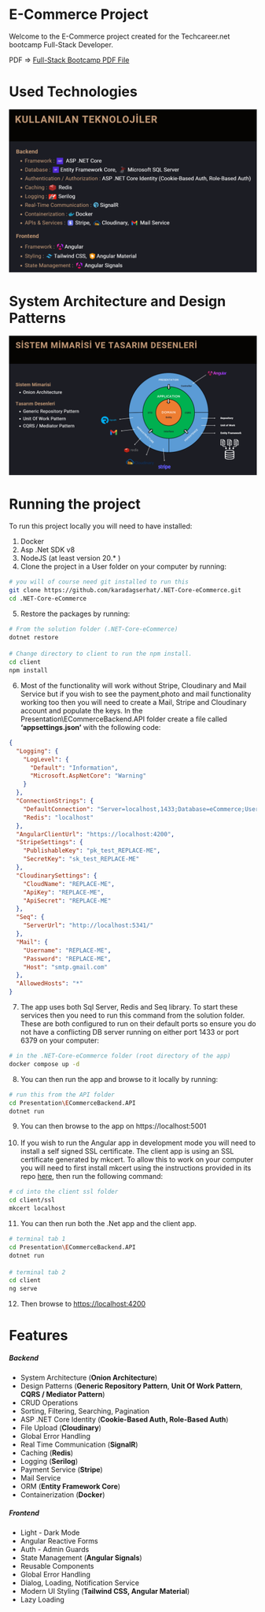 # E-Commerce Project

Welcome to the E-Commerce project created for the Techcareer.net bootcamp Full-Stack Developer.

PDF => [Full-Stack Bootcamp PDF File](https://github.com/karadagserhat/.NET-Core-eCommerce/blob/main/net-core-bootcamp.pdf)

# Used Technologies

![used-technologies](./used-technologies.png)

# System Architecture and Design Patterns

![system-architecture](./system-architecture.png)

# Running the project

To run this project locally you will need to have installed:

1. Docker
2. Asp .Net SDK v8
3. NodeJS (at least version 20.\* )
4. Clone the project in a User folder on your computer by running:

```bash
# you will of course need git installed to run this
git clone https://github.com/karadagserhat/.NET-Core-eCommerce.git
cd .NET-Core-eCommerce
```

5. Restore the packages by running:

```bash
# From the solution folder (.NET-Core-eCommerce)
dotnet restore

# Change directory to client to run the npm install.
cd client
npm install
```

6. Most of the functionality will work without Stripe, Cloudinary and Mail Service but if you wish to see the payment,photo and mail functionality working too then you will need to create a Mail, Stripe and Cloudinary account and populate the keys. In the Presentation\ECommerceBackend.API folder create a file called **‘appsettings.json’** with the following code:

```json
{
  "Logging": {
    "LogLevel": {
      "Default": "Information",
      "Microsoft.AspNetCore": "Warning"
    }
  },
  "ConnectionStrings": {
    "DefaultConnection": "Server=localhost,1433;Database=eCommerce;User Id=SA;Password=Password@1;TrustServerCertificate=True",
    "Redis": "localhost"
  },
  "AngularClientUrl": "https://localhost:4200",
  "StripeSettings": {
    "PublishableKey": "pk_test_REPLACE-ME",
    "SecretKey": "sk_test_REPLACE-ME"
  },
  "CloudinarySettings": {
    "CloudName": "REPLACE-ME",
    "ApiKey": "REPLACE-ME",
    "ApiSecret": "REPLACE-ME"
  },
  "Seq": {
    "ServerUrl": "http://localhost:5341/"
  },
  "Mail": {
    "Username": "REPLACE-ME",
    "Password": "REPLACE-ME",
    "Host": "smtp.gmail.com"
  },
  "AllowedHosts": "*"
}
```

7. The app uses both Sql Server, Redis and Seq library. To start these services then you need to run this command from the solution folder. These are both configured to run on their default ports so ensure you do not have a conflicting DB server running on either port 1433 or port 6379 on your computer:

```bash
# in the .NET-Core-eCommerce folder (root directory of the app)
docker compose up -d
```

8. You can then run the app and browse to it locally by running:

```bash
# run this from the API folder
cd Presentation\ECommerceBackend.API
dotnet run
```

9. You can then browse to the app on https://localhost:5001<br><br>
10. If you wish to run the Angular app in development mode you will need to install a self signed SSL certificate. The client app is using an SSL certificate generated by mkcert. To allow this to work on your computer you will need to first install mkcert using the instructions provided in its repo [here](https://github.com/FiloSottile/mkcert), then run the following command:

```bash
# cd into the client ssl folder
cd client/ssl
mkcert localhost
```

11. You can then run both the .Net app and the client app.

```bash
# terminal tab 1
cd Presentation\ECommerceBackend.API
dotnet run

# terminal tab 2
cd client
ng serve
```

12. Then browse to [https://localhost:4200](https://localhost:4200)

# Features

##### Backend

- System Architecture (**Onion Architecture**)
- Design Patterns (**Generic Repository Pattern**, **Unit Of Work Pattern**, **CQRS / Mediator Pattern**)
- CRUD Operations
- Sorting, Filtering, Searching, Pagination
- ASP .NET Core Identity (**Cookie-Based Auth, Role-Based Auth**)
- File Upload (**Cloudinary**)
- Global Error Handling
- Real Time Communication (**SignalR**)
- Caching (**Redis**)
- Logging (**Serilog**)
- Payment Service (**Stripe**)
- Mail Service
- ORM (**Entity Framework Core**)
- Containerization (**Docker**)

##### Frontend

- Light - Dark Mode
- Angular Reactive Forms
- Auth - Admin Guards
- State Management (**Angular Signals**)
- Reusable Components
- Global Error Handling
- Dialog, Loading, Notification Service
- Modern UI Styling (**Tailwind CSS, Angular Material**)
- Lazy Loading
